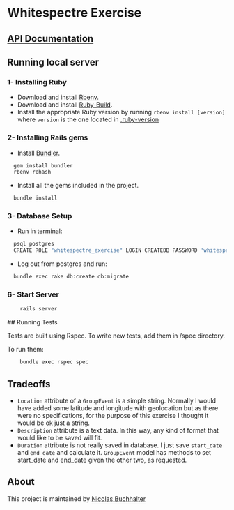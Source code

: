 Whitespectre Exercise
===============

[API Documentation](/docs/api.md)
---------------


## Running local server

### 1- Installing Ruby

- Download and install [Rbenv](https://github.com/rbenv/rbenv#basic-github-checkout).
- Download and install [Ruby-Build](https://github.com/rbenv/ruby-build#installing-as-an-rbenv-plugin-recommended).
- Install the appropriate Ruby version by running `rbenv install [version]` where `version` is the one located in [.ruby-version](.ruby-version)

### 2- Installing Rails gems

- Install [Bundler](http://bundler.io/).

```bash
  gem install bundler
  rbenv rehash
```

- Install all the gems included in the project.

```bash
  bundle install
```

### 3- Database Setup

- Run in terminal:

```bash
  psql postgres
  CREATE ROLE "whitespectre_exercise" LOGIN CREATEDB PASSWORD 'whitespectre_exercise';
```

- Log out from postgres and run:

```bash
  bundle exec rake db:create db:migrate
```

### 6- Start Server

```bash
	rails server
```

## Running Tests

Tests are built using Rspec. To write new tests, add them in /spec directory.

To run them:
```bash
	bundle exec rspec spec 
```

## Tradeoffs

- `Location` attribute of a `GroupEvent` is a simple string. Normally I would have added some latitude and longitude with geolocation but as there were no specifications, for the purpose of this exercise I thought it would be ok just a string. 
- `Description` attribute is a text data. In this way, any kind of format that would like to be saved will fit.
- `Duration` attribute is not really saved in database. I just save `start_date` and `end_date` and calculate it. `GroupEvent` model has methods to set start_date and end_date given the other two, as requested.  


## About

This project is maintained by [Nicolas Buchhalter](https://github.com/NicoBuchhalter)